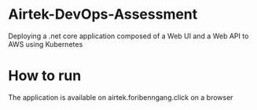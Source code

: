 # Airtek-DevOps-Assessment
Deploying a .net core application composed of a Web UI and a Web API to AWS using Kubernetes

# How to run
The application is available on airtek.foribenngang.click on a browser